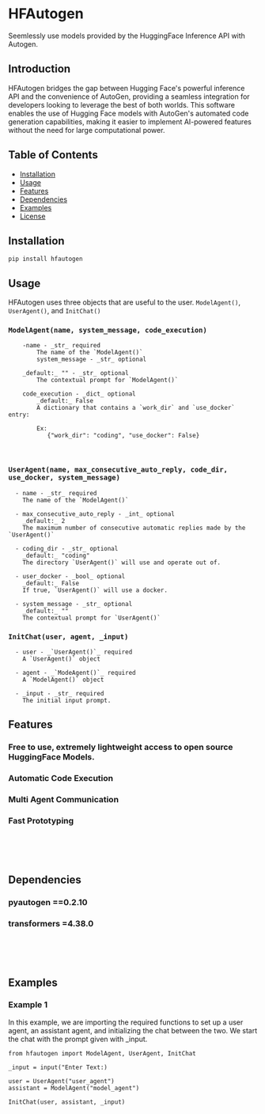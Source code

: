 # HFAutogen
Seemlessly use models provided by the HuggingFace Inference API  with Autogen.

## Introduction
HFAutogen bridges the gap between Hugging Face's powerful inference API and the convenience of AutoGen, providing a seamless integration for developers looking to leverage the best of both worlds. This software enables the use of Hugging Face models with AutoGen's automated code generation capabilities, making it easier to implement AI-powered features without the need for large computational power.

## Table of Contents

- [Installation](#installation)
- [Usage](#usage)
- [Features](#features)
- [Dependencies](#dependencies)
- [Examples](#examples)
- [License](#license)

## Installation
```
pip install hfautogen
```

## Usage
HFAutogen uses three objects that are useful to the user. `ModelAgent()`, `UserAgent()`, and `InitChat()`

### `ModelAgent(name, system_message, code_execution)`
```  
    -name - _str_ required
        The name of the `ModelAgent()`
        system_message - _str_ optional
    
    _default:_ "" - _str_ optional
        The contextual prompt for `ModelAgent()`
    
    code_execution - _dict_ optional
        _default:_ False
        A dictionary that contains a `work_dir` and `use_docker` entry:

        Ex:
           {"work_dir": "coding", "use_docker": False}
```
<br>

### `UserAgent(name, max_consecutive_auto_reply, code_dir, use_docker, system_message)`
```
  - name - _str_ required
    The name of the `ModelAgent()`
  
  - max_consecutive_auto_reply - _int_ optional
    _default:_ 2
    The maximum number of consecutive automatic replies made by the `UserAgent()`

  - coding_dir - _str_ optional
    _default:_ "coding"
    The directory `UserAgent()` will use and operate out of.

  - user_docker - _bool_ optional
    _default:_ False
    If true, `UserAgent()` will use a docker.

  - system_message - _str_ optional
    _default:_ ""
    The contextual prompt for `UserAgent()`
```

### `InitChat(user, agent, _input)`
```
  - user - _`UserAgent()`_ required
    A `UserAgent()` object

  - agent - _`ModeAgent()`_ required
    A `ModelAgent()` object

  - _input - _str_ required
    The initial input prompt.
```

## Features

### Free to use, extremely lightweight access to open source HuggingFace Models.

### Automatic Code Execution

### Multi Agent Communication

### Fast Prototyping
<br><br><br>
## Dependencies

### pyautogen ==0.2.10

### transformers =4.38.0
<br><br><br>
## Examples

### Example 1
In this example, we are importing the required functions to set up a user agent, an assistant agent, and initializing the chat between the two. We start the chat with the prompt given with _input.
```
from hfautogen import ModelAgent, UserAgent, InitChat

_input = input("Enter Text:)

user = UserAgent("user_agent")
assistant = ModelAgent("model_agent")

InitChat(user, assistant, _input)
```

